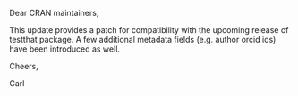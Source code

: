 Dear CRAN maintainers,

This update provides a patch for compatibility with the upcoming release of testthat package. A few additional metadata fields (e.g. author orcid ids) have been introduced as well.  

Cheers,

Carl
